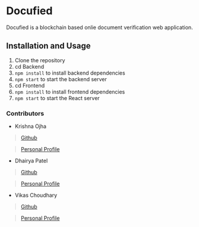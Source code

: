 # Docufied

Docufied is a blockchain based onlie document verification web application.

## Installation and Usage

1. Clone the repository 
2. cd Backend
3. ```npm install``` to install backend dependencies
4. ```npm start``` to start the backend server
5. cd Frontend
6. ```npm install``` to install frontend dependencies
7. ```npm start``` to start the React server



### Contributors 
* Krishna Ojha

> [Github](https://github.com/coder-KO)

> [Personal Profile](https://coder-ko.github.io/personal-site/)

* Dhairya Patel

> [Github](https://github.com/AAA530)

> [Personal Profile](https://drive.google.com/file/d/1bgJpT2rRf0upA91vG-3iNV_eQZBaZvvn/view?usp=sharing)

* Vikas Choudhary 

> [Github](https://github.com/vikaschoudhary007)

> [Personal Profile](https://drive.google.com/file/d/1xGKEAjikdb-157t9kHudxxevxp8w1ub2/view?usp=sharing)
